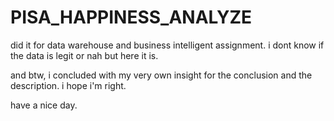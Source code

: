 # PISA_HAPPINESS_ANALYZE
did it for data warehouse and business intelligent assignment. i dont know if the data is legit or nah but here it is.

and btw, i concluded with my very own insight for the conclusion and the description. i hope i'm right.

have a nice day.
